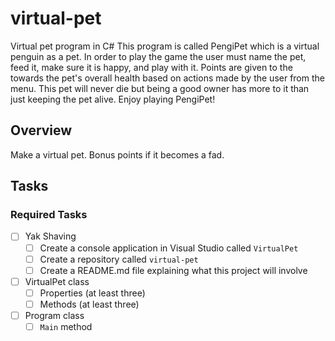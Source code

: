 # virtual-pet
Virtual pet program in C#
This program is called PengiPet which is a virtual penguin as a pet. 
In order to play the game the user must name the pet, feed it, make sure it is happy, and play with it. 
Points are given to the towards the pet's overall health based on actions made by the user from the menu. 
This pet will never die but being a good owner has more to it than just keeping the pet alive. 
Enjoy playing PengiPet! 
## Overview

Make a virtual pet. Bonus points if it becomes a fad.

## Tasks

### Required Tasks

- [ ] Yak Shaving
  - [ ] Create a console application in Visual Studio called `VirtualPet`
  - [ ] Create a repository called `virtual-pet`
  - [ ] Create a README.md file explaining what this project will involve
- [ ] VirtualPet class
  - [ ] Properties (at least three)
  - [ ] Methods (at least three)
- [ ] Program class
  - [ ] `Main` method
